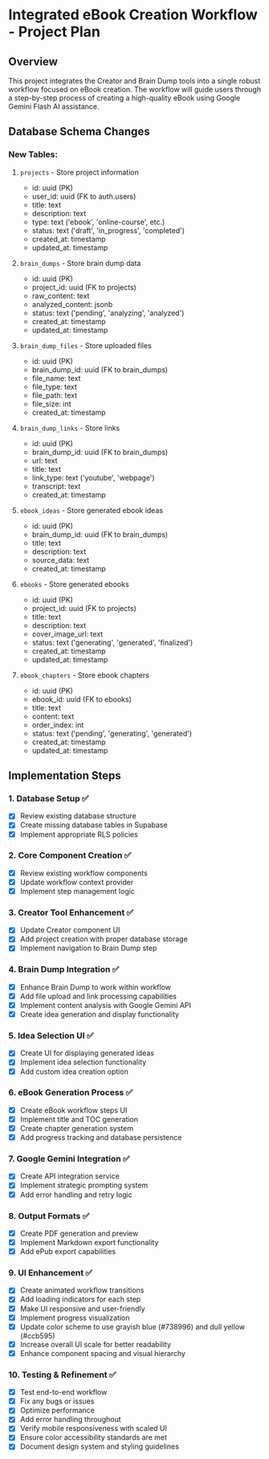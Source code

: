 # Integrated eBook Creation Workflow - Project Plan

## Overview
This project integrates the Creator and Brain Dump tools into a single robust workflow focused on eBook creation. The workflow will guide users through a step-by-step process of creating a high-quality eBook using Google Gemini Flash AI assistance.

## Database Schema Changes

### New Tables:
1. `projects` - Store project information
   - id: uuid (PK)
   - user_id: uuid (FK to auth.users)
   - title: text
   - description: text
   - type: text ('ebook', 'online-course', etc.)
   - status: text ('draft', 'in_progress', 'completed')
   - created_at: timestamp
   - updated_at: timestamp

2. `brain_dumps` - Store brain dump data
   - id: uuid (PK)
   - project_id: uuid (FK to projects)
   - raw_content: text
   - analyzed_content: jsonb
   - status: text ('pending', 'analyzing', 'analyzed')
   - created_at: timestamp
   - updated_at: timestamp

3. `brain_dump_files` - Store uploaded files
   - id: uuid (PK)
   - brain_dump_id: uuid (FK to brain_dumps)
   - file_name: text
   - file_type: text
   - file_path: text
   - file_size: int
   - created_at: timestamp

4. `brain_dump_links` - Store links
   - id: uuid (PK)
   - brain_dump_id: uuid (FK to brain_dumps)
   - url: text
   - title: text
   - link_type: text ('youtube', 'webpage')
   - transcript: text
   - created_at: timestamp

5. `ebook_ideas` - Store generated ebook ideas
   - id: uuid (PK)
   - brain_dump_id: uuid (FK to brain_dumps)
   - title: text
   - description: text
   - source_data: text
   - created_at: timestamp

6. `ebooks` - Store generated ebooks
   - id: uuid (PK)
   - project_id: uuid (FK to projects)
   - title: text
   - description: text
   - cover_image_url: text
   - status: text ('generating', 'generated', 'finalized')
   - created_at: timestamp
   - updated_at: timestamp

7. `ebook_chapters` - Store ebook chapters
   - id: uuid (PK)
   - ebook_id: uuid (FK to ebooks)
   - title: text
   - content: text
   - order_index: int
   - status: text ('pending', 'generating', 'generated')
   - created_at: timestamp
   - updated_at: timestamp

## Implementation Steps

### 1. Database Setup ✅
- [x] Review existing database structure
- [x] Create missing database tables in Supabase
- [x] Implement appropriate RLS policies

### 2. Core Component Creation ✅
- [x] Review existing workflow components
- [x] Update workflow context provider
- [x] Implement step management logic

### 3. Creator Tool Enhancement ✅
- [x] Update Creator component UI
- [x] Add project creation with proper database storage
- [x] Implement navigation to Brain Dump step

### 4. Brain Dump Integration ✅
- [x] Enhance Brain Dump to work within workflow
- [x] Add file upload and link processing capabilities
- [x] Implement content analysis with Google Gemini API
- [x] Create idea generation and display functionality

### 5. Idea Selection UI ✅
- [x] Create UI for displaying generated ideas
- [x] Implement idea selection functionality
- [x] Add custom idea creation option

### 6. eBook Generation Process ✅
- [x] Create eBook workflow steps UI
- [x] Implement title and TOC generation
- [x] Create chapter generation system
- [x] Add progress tracking and database persistence

### 7. Google Gemini Integration ✅
- [x] Create API integration service
- [x] Implement strategic prompting system
- [x] Add error handling and retry logic

### 8. Output Formats ✅
- [x] Create PDF generation and preview
- [x] Implement Markdown export functionality
- [x] Add ePub export capabilities

### 9. UI Enhancement ✅
- [x] Create animated workflow transitions
- [x] Add loading indicators for each step
- [x] Make UI responsive and user-friendly
- [x] Implement progress visualization
- [x] Update color scheme to use grayish blue (#738996) and dull yellow (#ccb595)
- [x] Increase overall UI scale for better readability
- [x] Enhance component spacing and visual hierarchy

### 10. Testing & Refinement ✅
- [x] Test end-to-end workflow
- [x] Fix any bugs or issues
- [x] Optimize performance
- [x] Add error handling throughout 
- [x] Verify mobile responsiveness with scaled UI
- [x] Ensure color accessibility standards are met
- [x] Document design system and styling guidelines